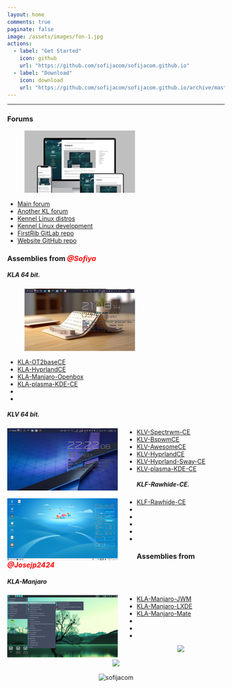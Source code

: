 ```yaml
---
layout: home
comments: true
paginate: false
image: /assets/images/fon-1.jpg
actions:
  - label: "Get Started"
    icon: github
    url: "https://github.com/sofijacom/sofijacom.github.io"
  - label: "Download"
    icon: download
    url: "https://github.com/sofijacom/sofijacom.github.io/archive/master.zip"
---
```



<hr>


<!--<img src="/assets/web/forums.jpeg" align='left' style="margin-right: 44px" height="auto" width="256" alt="forums" />
<h3>Forums</h3>
<figure style="width: 300px" class="align-right">
  <img src="/assets/web/forums.jpeg" alt="forums">
  <figcaption>Forums.</figcaption>	
</figure>-->


<h3>Forums</h3>
<figure style="width: 256px" class="align-right">
  <img src="/assets/web/forums.jpeg" alt="forums">	
</figure>

<ul class="podcast-links">
  <li><a href="https://forum.puppylinux.com/viewforum.php?f=228" title="">Main forum</a></li>
  <li><a href="https://kennel-linux.rockedge.org/" title="">Another KL forum</a></li>
  <li><a href="https://forum.puppylinux.com/viewforum.php?f=231" title="">Kennel Linux distros</a></li>
  <li><a href="https://forum.puppylinux.com/viewforum.php?f=194" title="">Kennel Linux development</a></li>
  <li><a href="https://gitlab.com/firstrib/firstrib" title="">FirstRib GitLab repo</a></li>
  <li><a href="https://github.com/sofijacom/sofijacom.github.io" title="">Website GitHub repo</a></li>
</ul>


<h3>Assemblies from <span style="color:#ff0000;font-style:italic;font-weight:700;font-size:16px">@Sofiya</span></h3>

<h5>KLA 64 bit.</h5>
<!-- <img src="/assets/img/KLA.jpg" align='left' style="margin-right: 44px" height="auto" width="256" alt="kla" /> -->
<figure style="width: 256px; margin-right: 44px" class="align-left">
  <img src="/assets/img/KLA.jpg" alt="kla">	
</figure>
<ul>
  <li><a href="https://github.com/sofijacom/KLA-OT2baseCE" title="">KLA-OT2baseCE</a></li>
  <li><a href="https://github.com/sofijacom/KLA-Hyprland" title="">KLA-HyprlandCE</a></li>
  <li><a href="https://github.com/sofijacom/KLA-Manjaro-Openbox" title="">KLA-Manjaro-Openbox</a></li>
  <li><a href="https://github.com/sofijacom/KLA-plasma-KDE-CE" title="">KLA-plasma-KDE-CE</a></li>
  <li><a href="" title=""></a></li>
  <li><a href="" title=""></a></li>	
</ul>


##### KLV 64 bit.

<img src="/assets/img/KLV.png" align='left' style="margin-right: 44px" height="auto" width="256" alt="klv" />

- [KLV-Spectrwm-CE](https://github.com/sofijacom/KLV-Spectrwm-CE)
- [KLV-BspwmCE](https://github.com/sofijacom/KLV-BspwmCE)
- [KLV-AwesomeCE](https://github.com/sofijacom/KLV-AwesomeCE)
- [KLV-HyprlandCE](https://github.com/sofijacom/KLV-HyprlandCE)
- [KLV-Hyprland-Sway-CE](https://github.com/sofijacom/KLV-Hyprland-Sway-CE)
- [KLV-plasma-KDE-CE](https://github.com/sofijacom/KLV-plasma-KDE-CE)


##### KLF-Rawhide-CE.

<img src="/assets/img/KLF.png" align='left' style="margin-right: 44px" height="auto" width="256" alt="klf" />

- [KLF-Rawhide-CE](https://github.com/sofijacom/KLF-Rawhide-CE)
- 
- 
- 
- 
- 

 
### Assemblies from <span style="color:#ff0000;font-style:italic;font-weight:700;font-size:16px">@Josejp2424</span>

##### KLA-Manjaro

<img src="/assets/img/manjaro.png" align='left' style="margin-right: 44px" height="auto" width="256" alt="manjaro" />

- [KLA-Manjaro-JWM](https://forum.puppylinux.com/viewtopic.php?t=12833)
- [KLA-Manjaro-LXDE](https://forum.puppylinux.com/viewtopic.php?t=12671)
- [KLA-Manjaro-Mate](https://forum.puppylinux.com/viewtopic.php?t=14608)
- 
- 
- 
 
  
<p align="center">
  
  <img src="https://github.com/user-attachments/assets/6c640e94-03b1-4425-8345-e8bde37252a5" />  
</p>

<p align="center">
	<a href="https://github.com/sofijacom/sofijacom.github.io/blob/master/LICENSE"><img src="https://img.shields.io/static/v1.svg?style=for-the-badge&label=License&message=MIT&logoColor=d9e0ee&colorA=363a4f&colorB=b7bdf8"/></a>
</p>

<p align="center"> <img src="https://komarev.com/ghpvc/?username=sofijacom&label=Profile%20views&color=blueviolet&size=24&style=flat" alt="sofijacom" /> </p>

<!--
<style>
  #list {
    float: left;
  }
  #list_image {
    float: left;
    margin-left: 50px;	  
  }
</style>
-->
